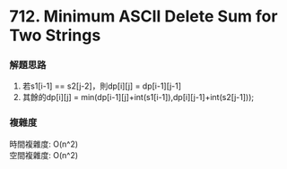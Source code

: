 # 712. Minimum ASCII Delete Sum for Two Strings
### 解題思路
1. 若s1[i-1] == s2[j-2]，則dp[i][j] = dp[i-1][j-1]
2. 其餘的dp[i][j] = min(dp[i-1][j]+int(s1[i-1]),dp[i][j-1]+int(s2[j-1]));
### 複雜度
時間複雜度: O(n^2)
<br> 空間複雜度: O(n^2)
